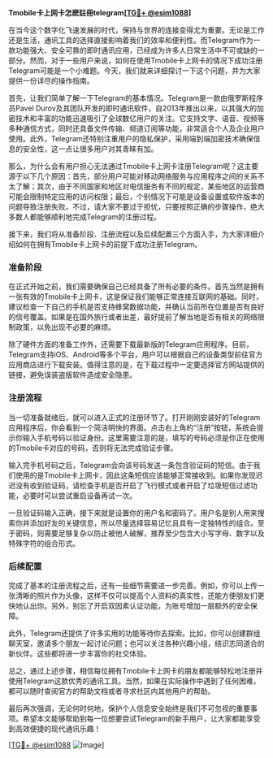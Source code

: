 **Tmobile卡上网卡怎麽註冊telegram[[TG💪+ @esim1088](https://t.me/s/esim1088)]**

在当今这个数字化飞速发展的时代，保持与世界的连接变得尤为重要。无论是工作还是生活，通讯工具的选择直接影响着我们的效率和便利性。而Telegram作为一款功能强大、安全可靠的即时通讯应用，已经成为许多人日常生活中不可或缺的一部分。然而，对于一些用户来说，如何在使用Tmobile卡上网卡的情况下成功注册Telegram可能是一个小难题。今天，我们就来详细探讨一下这个问题，并为大家提供一份详尽的操作指南。

首先，让我们简单了解一下Telegram的基本情况。Telegram是一款由俄罗斯程序员Pavel Durov及其团队开发的即时通讯软件，自2013年推出以来，以其强大的加密技术和丰富的功能迅速吸引了全球数亿用户的关注。它支持文字、语音、视频等多种通信方式，同时还具备文件传输、频道订阅等功能，非常适合个人及企业用户使用。此外，Telegram还特别注重用户的隐私保护，采用端到端加密技术确保信息的安全性，这一点让很多用户对其青睐有加。

那么，为什么会有用户担心无法通过Tmobile卡上网卡注册Telegram呢？这主要源于以下几个原因：首先，部分用户可能对移动网络服务与应用程序之间的关系不太了解；其次，由于不同国家和地区对电信服务有不同的规定，某些地区的运营商可能会限制特定应用的访问权限；最后，个别情况下可能是设备设置或软件版本的问题导致注册失败。不过，请大家不要过于担忧，只要按照正确的步骤操作，绝大多数人都能够顺利地完成Telegram的注册过程。

接下来，我们将从准备阶段、注册流程以及后续配置三个方面入手，为大家详细介绍如何在拥有Tmobile卡上网卡的前提下成功注册Telegram。

### 准备阶段

在正式开始之前，我们需要确保自己已经具备了所有必要的条件。首先当然是拥有一张有效的Tmobile卡上网卡，这是保证我们能够正常连接互联网的基础。同时，建议检查一下自己的手机是否支持蜂窝数据功能，并确认当前所在位置是否有良好的信号覆盖。如果是在国外旅行或者出差，最好提前了解当地是否有相关的网络限制政策，以免出现不必要的麻烦。

除了硬件方面的准备工作外，还需要下载最新版的Telegram应用程序。目前，Telegram支持iOS、Android等多个平台，用户可以根据自己的设备类型前往官方应用商店进行下载安装。值得注意的是，在下载过程中一定要选择官方网站提供的链接，避免误装盗版软件造成安全隐患。

### 注册流程

当一切准备就绪后，就可以进入正式的注册环节了。打开刚刚安装好的Telegram应用程序后，你会看到一个简洁明快的界面。点击右上角的“注册”按钮，系统会提示你输入手机号码以验证身份。这里需要注意的是，填写的号码必须是你正在使用的Tmobile卡对应的号码，否则将无法完成验证步骤。

输入完手机号码之后，Telegram会向该号码发送一条包含验证码的短信。由于我们使用的是Tmobile卡上网卡，因此这条短信应该能够正常接收到。如果你发现迟迟没有收到验证码，请检查手机是否开启了飞行模式或者开启了垃圾短信过滤功能，必要时可以尝试重启设备再试一次。

一旦验证码输入正确，接下来就是设置你的用户名和密码了。用户名是别人用来搜索你并添加好友的关键信息，所以尽量选择容易记忆且具有一定独特性的组合。至于密码，则需要足够复杂以防止被他人破解，推荐至少包含大小写字母、数字以及特殊字符的组合形式。

### 后续配置

完成了基本的注册流程之后，还有一些细节需要进一步完善。例如，你可以上传一张清晰的照片作为头像，这样不仅可以提高个人资料的真实性，还能方便朋友们更快地认出你。另外，别忘了开启双因素认证功能，为账号增加一层额外的安全保障。

此外，Telegram还提供了许多实用的功能等待你去探索。比如，你可以创建群组聊天室，邀请多个朋友一起讨论问题；也可以关注各种兴趣小组，结识志同道合的新伙伴。这些都将进一步丰富你的社交体验。

总之，通过上述步骤，相信每位拥有Tmobile卡上网卡的朋友都能够轻松地注册并使用Telegram这款优秀的通讯工具。当然，如果在实际操作中遇到了任何困难，都可以随时查阅官方的帮助文档或者寻求社区内其他用户的帮助。

最后再次强调，无论何时何地，保护个人信息安全始终是我们不可忽视的重要事项。希望本文能够帮助到每一位想要尝试Telegram的新手用户，让大家都能享受到高效便捷的现代通讯乐趣！

[[TG💪+ @esim1088](https://t.me/s/esim1088) ![Image](https://i.postimg.cc/4NQfJmqS/Snipaste-2025-05-13-00-14-12.png)]